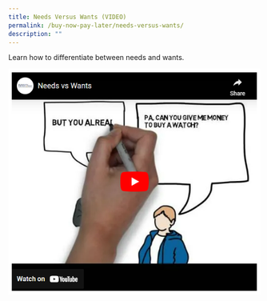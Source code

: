 ```yaml
---
title: Needs Versus Wants (VIDEO)
permalink: /buy-now-pay-later/needs-versus-wants/
description: ""
---
```

Learn how to differentiate between needs and wants.

![needs vs wants](/images/In%20The%20Spotlight/needs%20vs%20wants.png)